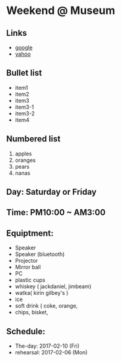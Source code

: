 # Weekend @ Museum

## Links

- [google](https://www.google.com/)
- [yahoo](http://www.yahoo.com)



## Bullet list

- item1
- item2
- item3
 - item3-1
 - item3-2
- item4

## Numbered list

1. apples
2. oranges
3. pears
4. nanas



## Day: Saturday or Friday
## Time: PM10:00 ~ AM3:00

## Equiptment:
 - Speaker
 - Speaker (bluetooth)
 - Projector
 - Mirror ball
 - PC
 - plastic cups
 - whiskey ( jackdaniel, jimbeam)
 - watka( kirin gilbey's )
 - ice
 - soft drink ( coke, orange, 
 - chips, bisket, 

## Schedule:
  - The-day: 2017-02-10 (Fri)
  - rehearsal: 2017-02-06 (Mon)


